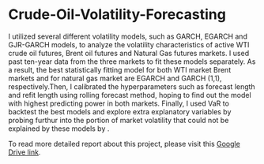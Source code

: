 # Crude-Oil-Volatility-Forecasting

I utilized several different volatility models, such as GARCH, EGARCH and GJR-GARCH models, to analyze the volatility characteristics of active WTI crude oil futures, Brent oil futures and Natural Gas futures markets. 
I used past ten-year data from the three markets to fit these models separately. 
As a result, the best statistically fitting model for both WTI market Brent markets and for natural gas market are EGARCH and GARCH (1,1), respectively.Then, I calibrated the hyperparameters such as forecast length and refit length using rolling forecast method, hoping to find out the model with highest predicting power in both markets. Finally, I used VaR to backtest the best models and explore extra explanatory variables by probing furthur into the portion of market volatility that could not be explained by these models by .

To read more detailed report about this project, please visit this [Google Drive link](https://drive.google.com/openid=1zYf3yc7hDIGDjnfpB4788iJsoogBAQlA).
